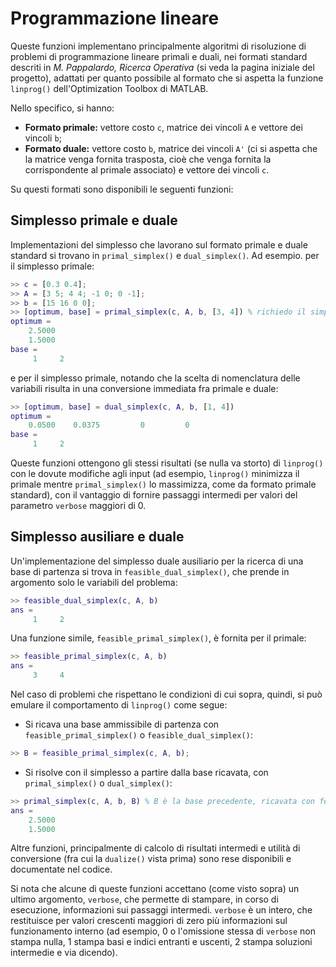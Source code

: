 # Programmazione lineare
Queste funzioni implementano principalmente algoritmi di risoluzione di problemi di programmazione lineare primali e duali, nei formati standard descriti in _M. Pappalardo, Ricerca Operativa_ (si veda la pagina iniziale del progetto), adattati per quanto possibile al formato che si aspetta la funzione `linprog()` dell'Optimization Toolbox di MATLAB.

Nello specifico, si hanno:
- **Formato primale:** vettore costo `c`, matrice dei vincoli `A` e vettore dei vincoli `b`;
- **Formato duale:** vettore costo `b`, matrice dei vincoli `A'` (ci si aspetta che la matrice venga fornita trasposta, cioè che venga fornita la corrispondente al primale associato) e vettore dei vincoli `c`.

Su questi formati sono disponibili le seguenti funzioni:

## Simplesso primale e duale
Implementazioni del simplesso che lavorano sul formato primale e duale standard si trovano in `primal_simplex()` e `dual_simplex()`.
Ad esempio. per il simplesso primale:

```matlab
>> c = [0.3 0.4];
>> A = [3 5; 4 4; -1 0; 0 -1];
>> b = [15 16 0 0];
>> [optimum, base] = primal_simplex(c, A, b, [3, 4]) % richiedo il simplesso a partire dalla base 3, 4, e metto la base ottima in base
optimum =
    2.5000
    1.5000
base =
     1     2
```
e per il simplesso primale, notando che la scelta di nomenclatura delle variabili risulta in una conversione immediata fra primale e duale:
```matlab
>> [optimum, base] = dual_simplex(c, A, b, [1, 4])
optimum =
    0.0500    0.0375         0         0
base =
     1     2
```

Queste funzioni ottengono gli stessi risultati (se nulla va storto) di `linprog()` con le dovute modifiche agli input (ad esempio, `linprog()` minimizza il primale mentre `primal_simplex()` lo massimizza, come da formato primale standard), con il vantaggio di fornire passaggi intermedi per valori del parametro `verbose` maggiori di 0.

## Simplesso ausiliare e duale
Un'implementazione del simplesso duale ausiliario per la ricerca di una base di partenza si trova in `feasible_dual_simplex()`, che prende in argomento solo le variabili del problema:

```matlab
>> feasible_dual_simplex(c, A, b)
ans =
     1     2
```

Una funzione simile, `feasible_primal_simplex()`, è fornita per il primale:
```matlab
>> feasible_primal_simplex(c, A, b)
ans =
     3     4
```

Nel caso di problemi che rispettano le condizioni di cui sopra, quindi, si può emulare il comportamento di `linprog()` come segue:
- Si ricava una base ammissibile di partenza con `feasible_primal_simplex()` o `feasible_dual_simplex()`:
```matlab
>> B = feasible_primal_simplex(c, A, b);
```
- Si risolve con il simplesso a partire dalla base ricavata, con `primal_simplex()` o `dual_simplex()`:
```matlab
>> primal_simplex(c, A, b, B) % B è la base precedente, ricavata con feasible_primal_simplex()
ans =
    2.5000
    1.5000
```

Altre funzioni, principalmente di calcolo di risultati intermedi e utilità di conversione (fra cui la `dualize()` vista prima) sono rese disponibili e documentate nel codice.

Si nota che alcune di queste funzioni accettano (come visto sopra) un ultimo argomento, `verbose`, che permette di stampare, in corso di esecuzione, informazioni sui passaggi intermedi. `verbose` è un intero, che restituisce per valori crescenti maggiori di zero più informazioni sul funzionamento interno (ad esempio, 0 o l'omissione stessa di `verbose` non stampa nulla, 1 stampa basi e indici entranti e uscenti, 2 stampa soluzioni intermedie e via dicendo).
